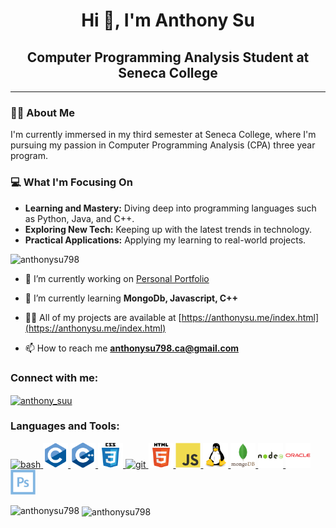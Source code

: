 <h1 align="center">Hi 👋, I'm Anthony Su</h1>
<h2 align="center">Computer Programming Analysis Student at Seneca College</h2>

---

### 🙋‍♂️ About Me
I'm currently immersed in my third semester at Seneca College, where I'm pursuing my passion in Computer Programming Analysis (CPA) three year program. 

### 💻 What I'm Focusing On
- **Learning and Mastery:** Diving deep into programming languages such as Python, Java, and C++. 
- **Exploring New Tech:** Keeping up with the latest trends in technology.
- **Practical Applications:** Applying my learning to real-world projects.

<p align="left"> <img src="https://komarev.com/ghpvc/?username=anthonysu798&label=Profile%20views&color=0e75b6&style=flat" alt="anthonysu798" /> </p>

- 🔭 I’m currently working on [Personal Portfolio](https://anthonysu.me/)

- 🌱 I’m currently learning **MongoDb, Javascript, C++**

- 👨‍💻 All of my projects are available at [https://anthonysu.me/index.html](https://anthonysu.me/index.html)

- 📫 How to reach me **anthonysu798.ca@gmail.com**

<h3 align="left">Connect with me:</h3>
<p align="left">
<a href="https://instagram.com/anthony_suu" target="blank"><img align="center" src="https://raw.githubusercontent.com/rahuldkjain/github-profile-readme-generator/master/src/images/icons/Social/instagram.svg" alt="anthony_suu" height="30" width="40" /></a>
</p>

<h3 align="left">Languages and Tools:</h3>
<p align="left"> <a href="https://www.gnu.org/software/bash/" target="_blank" rel="noreferrer"> <img src="https://www.vectorlogo.zone/logos/gnu_bash/gnu_bash-icon.svg" alt="bash" width="40" height="40"/> </a> <a href="https://www.cprogramming.com/" target="_blank" rel="noreferrer"> <img src="https://raw.githubusercontent.com/devicons/devicon/master/icons/c/c-original.svg" alt="c" width="40" height="40"/> </a> <a href="https://www.w3schools.com/cpp/" target="_blank" rel="noreferrer"> <img src="https://raw.githubusercontent.com/devicons/devicon/master/icons/cplusplus/cplusplus-original.svg" alt="cplusplus" width="40" height="40"/> </a> <a href="https://www.w3schools.com/css/" target="_blank" rel="noreferrer"> <img src="https://raw.githubusercontent.com/devicons/devicon/master/icons/css3/css3-original-wordmark.svg" alt="css3" width="40" height="40"/> </a> <a href="https://git-scm.com/" target="_blank" rel="noreferrer"> <img src="https://www.vectorlogo.zone/logos/git-scm/git-scm-icon.svg" alt="git" width="40" height="40"/> </a> <a href="https://www.w3.org/html/" target="_blank" rel="noreferrer"> <img src="https://raw.githubusercontent.com/devicons/devicon/master/icons/html5/html5-original-wordmark.svg" alt="html5" width="40" height="40"/> </a> <a href="https://developer.mozilla.org/en-US/docs/Web/JavaScript" target="_blank" rel="noreferrer"> <img src="https://raw.githubusercontent.com/devicons/devicon/master/icons/javascript/javascript-original.svg" alt="javascript" width="40" height="40"/> </a> <a href="https://www.linux.org/" target="_blank" rel="noreferrer"> <img src="https://raw.githubusercontent.com/devicons/devicon/master/icons/linux/linux-original.svg" alt="linux" width="40" height="40"/> </a> <a href="https://www.mongodb.com/" target="_blank" rel="noreferrer"> <img src="https://raw.githubusercontent.com/devicons/devicon/master/icons/mongodb/mongodb-original-wordmark.svg" alt="mongodb" width="40" height="40"/> </a> <a href="https://nodejs.org" target="_blank" rel="noreferrer"> <img src="https://raw.githubusercontent.com/devicons/devicon/master/icons/nodejs/nodejs-original-wordmark.svg" alt="nodejs" width="40" height="40"/> </a> <a href="https://www.oracle.com/" target="_blank" rel="noreferrer"> <img src="https://raw.githubusercontent.com/devicons/devicon/master/icons/oracle/oracle-original.svg" alt="oracle" width="40" height="40"/> </a> <a href="https://www.photoshop.com/en" target="_blank" rel="noreferrer"> <img src="https://raw.githubusercontent.com/devicons/devicon/master/icons/photoshop/photoshop-line.svg" alt="photoshop" width="40" height="40"/> </a> </p>

<p><img align="left" src="https://github-readme-stats.vercel.app/api/top-langs?username=anthonysu798&show_icons=true&locale=en&layout=compact" alt="anthonysu798" /></p>

<p>&nbsp;<img align="center" src="https://github-readme-stats.vercel.app/api?username=anthonysu798&show_icons=true&locale=en" alt="anthonysu798" /></p>
